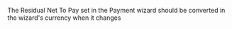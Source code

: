The Residual Net To Pay set in the Payment wizard should be converted in the wizard's
currency when it changes
